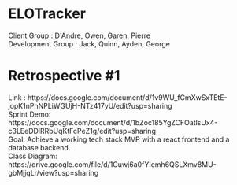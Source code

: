 # ELOTracker
Client Group : D'Andre, Owen, Garen, Pierre<br />
Development Group : Jack, Quinn, Ayden, George 
<h1>
Retrospective #1
</h1>
Link : https://docs.google.com/document/d/1v9WU_fCmXwSxTEtE-jopK1nPhNPLiWGUjH-NTz417yU/edit?usp=sharing <br />
Sprint Demo: https://docs.google.com/document/d/1bZoc185YgZCFOatlsUx4-c3LEeDDlRRbUqKtFcPeZ1g/edit?usp=sharing <br />
Goal: Achieve a working tech stack MVP with a react frontend and a database backend. <br />
Class Diagram: https://drive.google.com/file/d/1Guwj6a0fYIemh6QSLXmv8MU-gbMjjqLr/view?usp=sharing <br />
